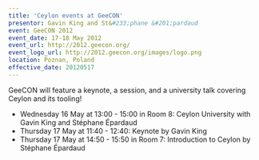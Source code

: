 ```yaml
---
title: 'Ceylon events at GeeCON'
presentor: Gavin King and St&#233;phane &#201;pardaud
event: GeeCON 2012
event_date: 17-18 May 2012
event_url: http://2012.geecon.org/
event_logo_url: http://2012.geecon.org/images/logo.png
location: Poznan, Poland
effective_date: 20120517
---
```

GeeCON will feature a keynote, a session, and a university talk
covering Ceylon and its tooling!

- Wednesday 16 May at 13:00 - 15:00 in Room 8: Ceylon University with Gavin King and St&#233;phane &#201;pardaud
- Thursday 17 May at 11:40 - 12:40: Keynote by Gavin King
- Thursday 17 May at 14:50 - 15:50 in Room 7: Introduction to Ceylon by St&#233;phane &#201;pardaud
